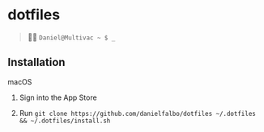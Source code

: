 # dotfiles

> 🧑‍💻 `Daniel@Multivac ~ $ _`

## Installation

macOS

1. Sign into the App Store

2. Run `git clone https://github.com/danielfalbo/dotfiles ~/.dotfiles && ~/.dotfiles/install.sh`
